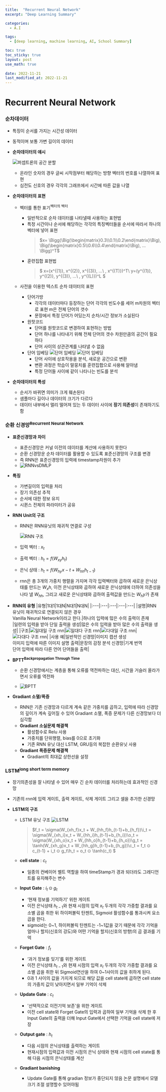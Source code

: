 ```yaml
---
title:  "Recurrent Neural Network"
excerpt: "Deep Learning Summary"

categories:
  - A.I

tags:
  - [deep learning, machine learning, AI, School Summary]

toc: true
toc_sticky: true
layout: post
use_math: true
 
date: 2022-11-21
last_modified_at: 2022-11-21
---
```


# Recurrent Neural Network

### 순차데이터

- 특징이 순서를 가지는 시간성 데이터
- 동적이며 보통 가변 길이의 데이터
- **순차데이터의 얘시**

    ![퍼셉트론의 공간 분할](/assets/img/%EC%88%9C%EC%B0%A8%EB%8D%B0%EC%9D%B4%ED%84%B0%20%EC%98%88%EC%8B%9C.png)
    
  - 온라인 숫자의 경우 글씨 시작점부터 해당하는 방향 벡터의 번호를 나열하여 표현
  - 심전도 신호의 경우 각각의 그래프에서 시간에 따른 값을 나열

- **순차데이터의 표현**
  
  - 벡터를 통한 표기<sup>벡터의 벡터</sup>
    - 일반적으로 순차 데이터를 나타낼때 사용하는 표현법
    - 특정 시간이나 순서에 해당하는 각각의 특징벡터들을 순서에 따라서 하나의 벡터에 넣어 표현
      > $x= \Bigg(\Big(\begin{matrix}0.3\\0.1\\0.2\end{matrix}\Big), \Big(\begin{matrix}0.5\\0.6\\0.4\end{matrix}\Big), ... \Bigg)^T$
    - 훈련집합 표현법
      > $
          x=(x^{(1)}, x^{(2)}, x^{(3)}, ...\ , x^{(T)})^T\\
          y=(y^{(1)}, y^{(2)}, y^{(3)}, ...\ , y^{(L)})^L
        $

  - 사전을 이용한 텍스트 순차 데이터의 표현
    - 단어가방
      - 각각의 데이터마다 등장하는 단어 각각의 빈도수를 세어 m차원의 벡터로 표현 m은 전체 단어의 갯수
      - 문장에서 특정 단어가 어딨는지 순차/시간 정보가 소실된다
    - 원핫코드
      - 단어를 원핫코드로 변경하여 표현하는 방법
      - 단어 하나를 나타내기 위해 전체 단어의 갯수 차원만큼의 공간이 필요하다
      - 단어 사이의 상관관계를 나타낼 수 없음
    - 단어 임베딩
    ![단어 임베딩](/assets/img/%EB%8B%A8%EC%96%B4%20%EC%9E%84%EB%B2%A0%EB%94%A9.png) ![단어 임베딩](/assets/img/%EB%8B%A8%EC%96%B4%20%EC%9E%84%EB%B2%A0%EB%94%A92.png)
      - 단어 사이에 상호작용을 분석, 새로운 공간으로 변환
      - 변환 과정은 학습이 말뭉치를 훈련집합으로 사용해 알아냄
      - 특정 단어들 사이에 같이 나타나는 빈도를 분석

- **순차데이터의 특성**
  - 순서가 바뀌면 의미가 크게 훼손된다
  - 샘플마다 길이나 데이터의 크기가 다르다
  - 데이터 내부에서 멀리 떨어져 있는 두 데이터 사이에 **장기 의존성**이 존재하기도 함

### 순환 신경망<sup>Recurrent Neural Network</sup>
- **표준신경망과 차이**
  - 표준신경망은 커널 이전의 데이터를 계산에 사용하지 못한다
  - 순환 신경망운 순차 데이터를 활용할 수 있도록 표준신경망의 구조를 변경
  - 즉 RNN은 표준신경망의 입력에 timestamp차원이 추가
  - ![RNNvsDMLP](/assets/img/%08DMLPvsRNN.png)

- **특징**
  - 가변길이의 입력을 처리
  - 장기 의존성 추적
  - 순서에 대한 정보 유지
  - 시퀸스 전체의 파라미터가 공유
  
- **RNN Unit의 구조**
  - RNN은 RNN유닛의 재귀적 연결로 구성

    ![RNN 구조](/assets/img/RNN%20Model.png)
  
  - 입력 벡터 : $x_t$
  - 출력 벡터 : $h_t=f(W_{xy}h_t)$
  - 은닉 상태 : $h_t=f(W_{hy}x-t + W_{hh}h_{t-1})$
  - rnn은 총 3개의 가중치 행렬을 가지며 각각 입력벡터와 곱하여 새로운 은닉상태를 만드는 $W_xh$, 이전 은닉상태와 곱하여 새로운 은닉상태에 더하여 의존성을 나타 낼 $W_{hh}$, 그리고 새로운 은닉상태와 곱하여 출력값을 만드는 $W_hy$가 존재

- **RNN의 유형**
  |유형|1대1|1대N|N대1|N대N|
  |:---|:---|:---|:---|:---|
  |설명|RNN 유닛이 재귀적으로 연결되지 않은 경우<br>Vanilla Neural Network이라고 한다.|하나의 입력에 많은 수의 출력이 존재<br>|일련의 입력을 받아 단일 출력을 생성|많은 수의 입력을 받아 많은 수의 출력을 생성|
  |구조|![일대일 구조 rnn](/assets/img/rnnExample1.png)|![일대다 구조 rnn](/assets/img/rnnExample2.png)|![다대일 구조 rnn](/assets/img/rnnExample3.png)|![다대다 구조 rnn](/assets/img/rnnExample4.png)|
  |사용 예|일반적인 신경망|이미지 캡션 생성<br>이미지 입력에 따른 이미지 설명 출력|문장의 감정 분석 신경망|기계 번역<br>단어 입력에 따라 다른 언어 단어들을 출력|

- **BPTT<sup>Backpropagation Through Time</sup>**
  - 순환 신경망에서는 계층을 통해 오류를 역전파하는 대신, 시간을 거슬러 올라가면서 오류를 역전파

  - ![BPTT](/assets/img/BPTT.png)

- **Gradiant 소멸/폭증**
  - RNN은 기존 신경망과 다르게 계속 같은 가중치를 곱하고, 입력에 따라 신경망의 깊이가 계속 깊어질 수 있어 Gradiant 소멸, 폭증 문제가 다른 신경망보다 더 심각함
  - **Gradiant 소실문제 해결책**
    - 활성함수로 Relu 사용
    - 가중치를 단위행렬, bias를 0으로 초기화
    - 기존 RNN 유닛 대신 LSTM, GRU등의 복잡한 순환유닛 사용
  - **Gradiant 폭증문제 해결책**
    - Gradiant의 최대값 상한선을 설정

### LSTM<sup>long short term memory</sup>

- 장기의존성을 잘 나타낼 수 있어 매우 긴 순차 데이터를 처리하는데 효과적인 신경망
- 기존의 rnn에 입력 게이트, 출력 게이트, 삭제 게이트 그리고 셀을 추가한 신경망
  
- **LSTM의 구조**
  - LSTM 유닛 구조
  ![LSTM](/assets/img/LSTM.png)
    > $f_t = \sigma(W_{xh\_f}x_t + W_{hh\_f}h_{t-1}+b_{h\_f})\\i_t = \sigma(W_{xh\_i}x_t + W_{hh\_i}h_{t-1}+b_{h\_i})\\o_t = \sigma(W_{xh\_o}x_t + W_{hh\_o}h_{t-1}+b_{h\_o})\\g_t = \tanh(W_{xh\_g}x_t + W_{hh\_g}h_{t-1}+b_{h\_g})\\c_t = f_t ⊙ c_{t-1} + i_t ⊙ g_t\\h_t = o_t ⊙ \tanh(c_t) $

  - **cell state** : $c_t$
    - 일종의 컨베이어 벨트 역할을 하여 timeStamp가 경과 되더라도 그레디언트를 유지해주는 변수
  - **Input Gate** : $i_t ⊙ g_t$
    - ‘현재 정보를 기억하기’ 위한 게이트
    - 이전 은닉상태 $h_{t-1}$와 현재 시점의 입력 $x_t$ 두개의 각각 가중합 결과를 요소별 곱을 취한 뒤 하이퍼볼릭 탄젠트, Sigmoid 활성함수를 통과시켜 요소곱을 한다.
    - sigmoid는 0~1, 하이퍼볼릭 탄젠트는 -1~1값을 갖기 때문에 각각 기억을 얼마나 할지(신호의 강도)와 어떤 기억을 할지(신호의 방향)의 곱 결과를 기억
  - **Forget Gate** : $f_t$
    - ‘과거 정보를 잊기’를 위한 게이트
    - 이전 은닉상태 $h_{t-1}$와 현재 시점의 입력 $x_t$ 두개의 각각 가중합 결과를 요소별 곱을 취한 뒤 Sigmoid연산을 하여 0~1사이의 값을 취하게 된다.
    - 0과 1 사이의 값을 가지게 되므로 해당 값을 cell state에 곱하면 cell state의 가중치 값이 낮아지면서 일부 기억이 삭제
  - **Update Gate** : $c_t$
    - '선택적으로 이전기억 보존'을 위한 게이트
    - 이전 cell state와 Forget Gate의 입력과 곱하여 일부 기억을 삭제 한 후 Input Gate의 출력을 더해 Input Gate에서 선택한 기억을 cell state에 저장
  - **Output gate** : $h_t$
    - 다음 시점의 은닉상태를 출력하는 게이트
    - 현재시점의 입력값과 이전 시점의 은닉 상태와 현재 시점의 cell state를 통해 다음 시점의 은닉상태를 계산
  - **Gradiant banishing**
    - Update Gate를 통해 gradian 정보가 중단되지 않음
논문 설명에서 모델 크기 조절 설명할수 있어야됨